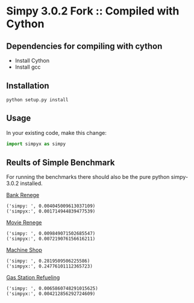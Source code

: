 # Simpy 3.0.2 Fork :: Compiled with Cython

## Dependencies for compiling with cython

* Install Cython
* Install gcc

## Installation

```
python setup.py install
```

## Usage

In your existing code, make this change:
``` python
import simpyx as simpy
```

## Reults of Simple Benchmark

For running the benchmarks there should also be the pure python simpy-3.0.2 installed.

[Bank Renege](https://simpy.readthedocs.org/en/3.0.2/examples/bank_renege.html)
```
('simpy: ', 0.004045009613037109)
('simpyx:', 0.001714944839477539)
```

[Movie Renege](https://simpy.readthedocs.org/en/3.0.2/examples/movie_renege.html)
```
('simpy: ', 0.009849071502685547)
('simpyx:', 0.007219076156616211)
```

[Machine Shop](https://simpy.readthedocs.org/en/3.0.2/examples/machine_shop.html)
```
('simpy: ', 0.2819509506225586)
('simpyx:', 0.24776101112365723)
```

[Gas Station Refueling](https://simpy.readthedocs.org/en/3.0.2/examples/gas_station_refuel.html)
```
('simpy: ', 0.0065860748291015625)
('simpyx:', 0.004212856292724609)
```